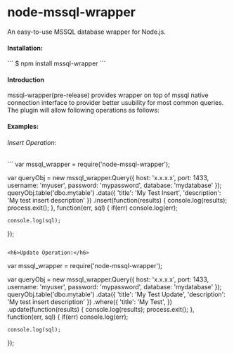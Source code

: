 node-mssql-wrapper
=================

An easy-to-use MSSQL database wrapper for Node.js.

<h4>Installation:</h4>
```
$ npm install mssql-wrapper
```

<h4>Introduction</h4>
mssql-wrapper(pre-release) provides wrapper on top of mssql native connection interface to provider better usubility for most common queries. 
The plugin will allow following operations as follows:

<h4>Examples:</h4>

<h6>Insert Operation:</h6>
```
var mssql_wrapper = require('node-mssql-wrapper');

var queryObj = new mssql_wrapper.Query({
	host: 'x.x.x.x',
	port: 1433,
	username: 'myuser',
	password: 'mypassword',
	database: 'mydatabase'
});
queryObj.table('dbo.mytable')
.data({
	'title': 'My Test Insert',
	'description': 'My test insert description'
})
.insert(function(results) {
	console.log(results);
	process.exit();
}, function(err, sql) {
	if(err)
		console.log(err);
	
	console.log(sql);
});
```

<h6>Update Operation:</h6>
```
var mssql_wrapper = require('node-mssql-wrapper');

var queryObj = new mssql_wrapper.Query({
	host: 'x.x.x.x',
	port: 1433,
	username: 'myuser',
	password: 'mypassword',
	database: 'mydatabase'
});
queryObj.table('dbo.mytable')
.data({
	'title': 'My Test Update',
	'description': 'My test insert description'
})
.where({
	'title': 'My Test',
})
.update(function(results) {
	console.log(results);
	process.exit();
}, function(err, sql) {
	if(err)
		console.log(err);
	
	console.log(sql);
});
```

